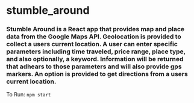 # stumble_around

### Stumble Around is a React app that provides map and place data from the Google Maps API. Geolocation is provided to collect a users current location. A user can enter specific parameters including time traveled, price range, place type, and also optionally, a keyword. Information will be returned that adhears to those parameters and will also provide gps markers. An option is provided to get directions from a users current location. 

To Run:
`npm start`
